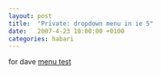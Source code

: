 ```yaml
---
layout: post
title:  "Private: dropdown menu in ie 5"
date:   2007-4-23 10:00:00 +0100
categories: habari
---
```

for dave
<a href='http://www.wnas.nl/wp-content/uploads/2007/04/menutest.html' title='menu test'>menu test</a><code></code>